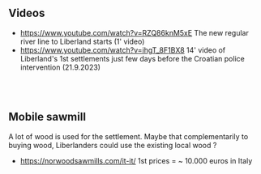 

Videos
------
* https://www.youtube.com/watch?v=RZQ86knM5xE The new regular river line to Liberland starts (1' video)
* https://www.youtube.com/watch?v=ihgT_8F1BX8 14' video of Liberland's 1st settlements just few days before the Croatian police intervention (21.9.2023)
<br>
<br>

Mobile sawmill
--------------
A lot of wood is used for the settlement.
Maybe that complementarily to buying wood, Liberlanders could use the existing local wood ?

* https://norwoodsawmills.com/it-it/ 1st prices = ~ 10.000 euros in Italy



